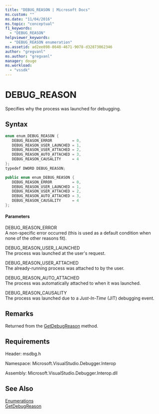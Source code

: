 ```yaml
---
title: "DEBUG_REASON | Microsoft Docs"
ms.custom: ""
ms.date: "11/04/2016"
ms.topic: "conceptual"
f1_keywords: 
  - "DEBUG_REASON"
helpviewer_keywords: 
  - "DEBUG_REASON enumeration"
ms.assetid: ad2ee898-8648-4671-9078-d32873862346
author: "gregvanl"
ms.author: "gregvanl"
manager: douge
ms.workload: 
  - "vssdk"
---
```

# DEBUG_REASON
Specifies why the process was launched for debugging.  
  
## Syntax  
  
```cpp  
enum enum_DEBUG_REASON {  
   DEBUG_REASON_ERROR         = 0,  
   DEBUG_REASON_USER_LAUNCHED = 1,  
   DEBUG_REASON_USER_ATTACHED = 2,  
   DEBUG_REASON_AUTO_ATTACHED = 3,  
   DEBUG_REASON_CAUSALITY     = 4  
};  
typedef DWORD DEBUG_REASON;  
```  
  
```csharp  
public enum enum_DEBUG_REASON {  
   DEBUG_REASON_ERROR         = 0,  
   DEBUG_REASON_USER_LAUNCHED = 1,  
   DEBUG_REASON_USER_ATTACHED = 2,  
   DEBUG_REASON_AUTO_ATTACHED = 3,  
   DEBUG_REASON_CAUSALITY     = 4  
};  
```  
  
#### Parameters  
 DEBUG_REASON_ERROR  
 A non-specific error occurred (this is used as a default condition when none of the other reasons fit).  
  
 DEBUG_REASON_USER_LAUNCHED  
 The process was launched at the user's request.  
  
 DEBUG_REASON_USER_ATTACHED  
 The already-running process was attached to by the user.  
  
 DEBUG_REASON_AUTO_ATTACHED  
 The process was automatically attached to when it was launched.  
  
 DEBUG_REASON_CAUSALITY  
 The process was launched due to a *Just-In-Time* (JIT) debugging event.  
  
## Remarks  
 Returned from the [GetDebugReason](../../../extensibility/debugger/reference/idebugprocess3-getdebugreason.md) method.  
  
## Requirements  
 Header: msdbg.h  
  
 Namespace: Microsoft.VisualStudio.Debugger.Interop  
  
 Assembly: Microsoft.VisualStudio.Debugger.Interop.dll  
  
## See Also  
 [Enumerations](../../../extensibility/debugger/reference/enumerations-visual-studio-debugging.md)   
 [GetDebugReason](../../../extensibility/debugger/reference/idebugprocess3-getdebugreason.md)